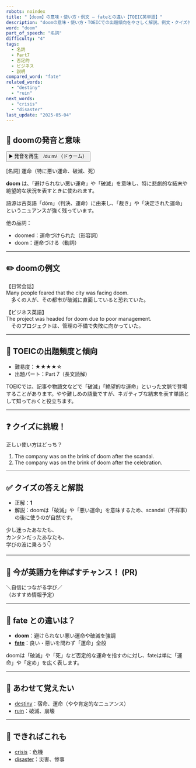```yaml
---
robots: noindex
title: "【doom】の意味・使い方・例文 ― fateとの違い【TOEIC英単語】"
description: "doomの意味・使い方・TOEICでの出題傾向をやさしく解説。例文・クイズ付きでfateとの違いもわかりやすく学べます。"
word: "doom"
part_of_speech: "名詞"
difficulty: "4"
tags:
  - 名詞
  - Part7
  - 否定的
  - ビジネス
  - 説明
compared_word: "fate"
related_words:
  - "destiny"
  - "ruin"
next_words:
  - "crisis"
  - "disaster"
last_update: "2025-05-04"
---
```


## 🔰 doomの発音と意味

<button class="play-audio" onclick="playTTS('doom')">
  <span class="play-audio-main">
    ▶️ 発音を再生　/duːm/
  </span>
  <span class="play-audio-sub">
    （ドゥーム）
  </span>
</button>

[名詞] 運命（特に悪い運命、破滅、死）

**doom** は、「避けられない悪い運命」や「破滅」を意味し、特に悲劇的な結末や絶望的な状況を表すときに使われます。

語源は古英語「dōm」（判決、運命）に由来し、「裁き」や「決定された運命」というニュアンスが強く残っています。

他の品詞：  
- doomed：運命づけられた（形容詞）
- doom：運命づける（動詞）

---

## ✏️ doomの例文

【日常会話】  
Many people feared that the city was facing doom.  
　多くの人が、その都市が破滅に直面していると恐れていた。

【ビジネス英語】  
The project was headed for doom due to poor management.  
　そのプロジェクトは、管理の不備で失敗に向かっていた。

---

## 🎯 TOEICの出題頻度と傾向

- 難易度：★★★★☆
- 出題パート：Part 7（長文読解）

TOEICでは、記事や物語文などで「破滅」「絶望的な運命」といった文脈で登場することがあります。やや難しめの語彙ですが、ネガティブな結末を表す単語として知っておくと役立ちます。

---

## ❓ クイズに挑戦！

正しい使い方はどっち？

1. The company was on the brink of doom after the scandal.  
2. The company was on the brink of doom after the celebration.

---

## ✅ クイズの答えと解説

- 正解：**1**
- 解説：doomは「破滅」や「悪い運命」を意味するため、scandal（不祥事）の後に使うのが自然です。

少し迷ったあなたも、  
カンタンだったあなたも、  
学びの波に乗ろう👇️

---

## 🚀 今が英語力を伸ばすチャンス！ (PR)

<div class="info-center">
＼自信につながる学び／<br>  
（おすすめ情報予定）
</div>

---

## 🤔  fate との違いは？

- **doom**：避けられない悪い運命や破滅を強調
- **[fate](/fate)**：良い・悪いを問わず「運命」全般

doomは「破滅」や「死」など否定的な運命を指すのに対し、fateは単に「運命」や「定め」を広く表します。

---

## 🧩 あわせて覚えたい

- [destiny](/destiny)：宿命、運命（やや肯定的なニュアンス）
- [ruin](/ruin)：破滅、崩壊

---

## 📖 できればこれも

- [crisis](/crisis)：危機
- [disaster](/disaster)：災害、惨事

<!-- cvid: aid01_bid18 -->

